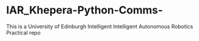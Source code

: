 IAR_Khepera-Python-Comms-
=========================

This is a University of Edinburgh Intelligent Intelligent Autonomous Robotics Practical repo
